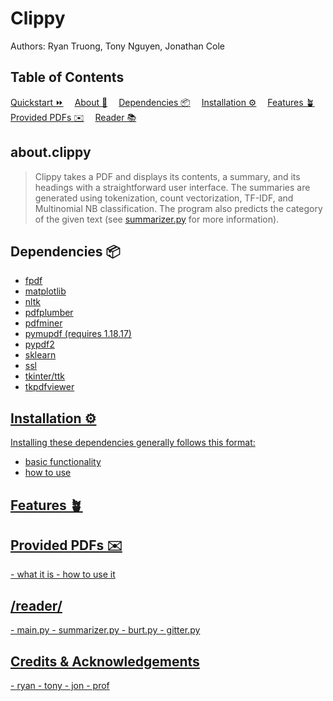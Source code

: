 <div>
  <h1 id="#">Clippy</h3>
  <p>Authors: Ryan Truong, Tony Nguyen, Jonathan Cole</p>
</div>

<div>
  <h2 id="#contents">Table of Contents</h2>
    <span><a href=#quickstart>Quickstart ⏩</a></span>&emsp;
    <span><a href=#about>About 📖</a></span>&emsp;
    <span><a href=#dependencies>Dependencies 📦</a></span>&emsp;
    <span><a href=#installation>Installation ⚙️</a></span>&emsp;
    <span><a href=#features>Features 🪴</a></span>&emsp;
    <span><a href=#provided-pdfs>Provided PDFs ✉️</a></span>&emsp;
    <span><a href=#reader>Reader 📚</a></span>&emsp;
</div>

<h2 id="about">about.clippy</h3>

> Clippy takes a PDF and displays its contents, a summary, and its headings with a straightforward user interface.
> The summaries are generated using tokenization, count vectorization, TF-IDF, and Multinomial NB classification.
> The program also predicts the category of the given text
> (see [summarizer.py](https://github.com/jwc524/CLIPPY/blob/master/reader/summarizer.py) for more information).

<div>
  <h2 id="#dependencies">Dependencies 📦 </h2>
  <ul>
    <li><a href=https://pypi.org/project/fpdf/>fpdf</li>
    <li><a href=https://pypi.org/project/matplotlib/>matplotlib</li>
    <li><a href=https://pypi.org/project/nltk/>nltk</li>
    <li><a href=https://pypi.org/project/pdfplumber/0.1.2/>pdfplumber</li>
    <li><a href=https://pypi.org/project/pdfminer/>pdfminer</li>
    <li><a href=https://pypi.org/project/PyMuPDF>pymupdf (requires 1.18.17)</li>
    <li><a href=https://pypi.org/project/PyPDF2/>pypdf2</li>
    <li><a href=https://pypi.org/project/sklearn/>sklearn</li>
    <li><a href=https://pypi.org/project/ssl/>ssl</li>
    <li><a href=https://docs.python.org/3/library/tkinter.html>tkinter/ttk</li>
    <li><a href=https://pypi.org/project/tkPDFViewer/>tkpdfviewer</li>
  </ul>
</div>

<div>
  <h2 id="#installation">Installation ⚙️ </h4>
  <p>Installing these dependencies generally follows this format:</p>
</div>

- basic functionality
- how to use

<h2 id="#features">Features 🪴 </h3>

<h2 id="#provided-pdfs">Provided PDFs ✉️ </h3>
- what it is
- how to use it

<h2 id="#reader">/reader/</h3>
- main.py
- summarizer.py
- burt.py
- gitter.py


<h2 id="#credits">Credits & Acknowledgements</h2>
- ryan
- tony
- jon
- prof
